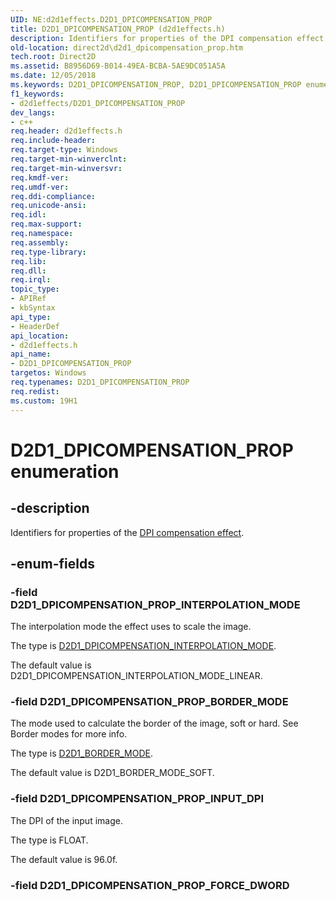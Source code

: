 ```yaml
---
UID: NE:d2d1effects.D2D1_DPICOMPENSATION_PROP
title: D2D1_DPICOMPENSATION_PROP (d2d1effects.h)
description: Identifiers for properties of the DPI compensation effect.
old-location: direct2d\d2d1_dpicompensation_prop.htm
tech.root: Direct2D
ms.assetid: B8956D69-B014-49EA-BCBA-5AE9DC051A5A
ms.date: 12/05/2018
ms.keywords: D2D1_DPICOMPENSATION_PROP, D2D1_DPICOMPENSATION_PROP enumeration [Direct2D], D2D1_DPICOMPENSATION_PROP_BORDER_MODE, D2D1_DPICOMPENSATION_PROP_INPUT_DPI, D2D1_DPICOMPENSATION_PROP_INTERPOLATION_MODE, d2d1effects/D2D1_DPICOMPENSATION_PROP, d2d1effects/D2D1_DPICOMPENSATION_PROP_BORDER_MODE, d2d1effects/D2D1_DPICOMPENSATION_PROP_INPUT_DPI, d2d1effects/D2D1_DPICOMPENSATION_PROP_INTERPOLATION_MODE, direct2d.d2d1_dpicompensation_prop
f1_keywords:
- d2d1effects/D2D1_DPICOMPENSATION_PROP
dev_langs:
- c++
req.header: d2d1effects.h
req.include-header: 
req.target-type: Windows
req.target-min-winverclnt: 
req.target-min-winversvr: 
req.kmdf-ver: 
req.umdf-ver: 
req.ddi-compliance: 
req.unicode-ansi: 
req.idl: 
req.max-support: 
req.namespace: 
req.assembly: 
req.type-library: 
req.lib: 
req.dll: 
req.irql: 
topic_type:
- APIRef
- kbSyntax
api_type:
- HeaderDef
api_location:
- d2d1effects.h
api_name:
- D2D1_DPICOMPENSATION_PROP
targetos: Windows
req.typenames: D2D1_DPICOMPENSATION_PROP
req.redist: 
ms.custom: 19H1
---
```


# D2D1_DPICOMPENSATION_PROP enumeration


## -description


Identifiers for properties of the <a href="https://docs.microsoft.com/windows/desktop/Direct2D/dpi-compensation">DPI compensation effect</a>.
        


## -enum-fields




### -field D2D1_DPICOMPENSATION_PROP_INTERPOLATION_MODE

The interpolation mode the effect uses to scale the image.
            

The type is <a href="https://docs.microsoft.com/windows/desktop/api/d2d1effects/ne-d2d1effects-d2d1_dpicompensation_interpolation_mode">D2D1_DPICOMPENSATION_INTERPOLATION_MODE</a>.

The default value is D2D1_DPICOMPENSATION_INTERPOLATION_MODE_LINEAR.


### -field D2D1_DPICOMPENSATION_PROP_BORDER_MODE

The mode used to calculate the border of the image, soft or hard. See Border modes for more info.
            

The type is <a href="https://docs.microsoft.com/windows/desktop/api/d2d1effects/ne-d2d1effects-d2d1_border_mode">D2D1_BORDER_MODE</a>.

The default value is D2D1_BORDER_MODE_SOFT.


### -field D2D1_DPICOMPENSATION_PROP_INPUT_DPI

The DPI of the input image.
            

The type is FLOAT.

The default value is 96.0f.


### -field D2D1_DPICOMPENSATION_PROP_FORCE_DWORD



